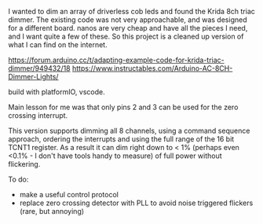 I wanted to dim an array of driverless cob leds and found the Krida 8ch triac dimmer.  The existing code was not very approachable, and was designed for a different board.  nanos are very cheap and have all the pieces I need, and I want quite a few of these.  So this project is a cleaned up version of what I can find on the internet.

https://forum.arduino.cc/t/adapting-example-code-for-krida-triac-dimmer/949432/18
https://www.instructables.com/Arduino-AC-8CH-Dimmer-Lights/

build with platformIO, vscode.

Main lesson for me was that only pins 2 and 3 can be used for the zero crossing interrupt.

This version supports dimming all 8 channels, using a command sequence approach, ordering the interrupts and using the full range of the 16 bit TCNT1 register.  As a result it can dim right down to < 1% (perhaps even <0.1% - I don't have tools handy to measure) of full power without flickering.

To do:

* make a useful control protocol
* replace zero crossing detector with PLL to avoid noise triggered flickers (rare, but annoying)